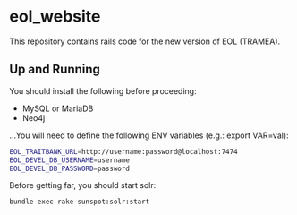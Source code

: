 # eol_website
This repository contains rails code for the new version of EOL (TRAMEA).

## Up and Running

You should install the following before proceeding:
* MySQL or MariaDB
* Neo4j

...You will need to define the following ENV variables (e.g.: export VAR=val):
```bash
EOL_TRAITBANK_URL=http://username:password@localhost:7474
EOL_DEVEL_DB_USERNAME=username
EOL_DEVEL_DB_PASSWORD=password
```

Before getting far, you should start solr:
```bash
bundle exec rake sunspot:solr:start
```


